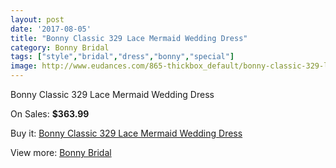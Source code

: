 ```yaml
---
layout: post
date: '2017-08-05'
title: "Bonny Classic 329 Lace Mermaid Wedding Dress"
category: Bonny Bridal
tags: ["style","bridal","dress","bonny","special"]
image: http://www.eudances.com/865-thickbox_default/bonny-classic-329-lace-mermaid-wedding-dress.jpg
---
```

Bonny Classic 329 Lace Mermaid Wedding Dress

On Sales: **$363.99**
<a href="https://www.eudances.com/en/bonny-bridal/298-bonny-classic-329-lace-mermaid-wedding-dress.html"><amp-img layout="responsive" width="600" height="600" src="//www.eudances.com/865-thickbox_default/bonny-classic-329-lace-mermaid-wedding-dress.jpg" alt="Bonny Classic 329 Lace Mermaid Wedding Dress 0" /></a>
<a href="https://www.eudances.com/en/bonny-bridal/298-bonny-classic-329-lace-mermaid-wedding-dress.html"><amp-img layout="responsive" width="600" height="600" src="//www.eudances.com/867-thickbox_default/bonny-classic-329-lace-mermaid-wedding-dress.jpg" alt="Bonny Classic 329 Lace Mermaid Wedding Dress 1" /></a>
<a href="https://www.eudances.com/en/bonny-bridal/298-bonny-classic-329-lace-mermaid-wedding-dress.html"><amp-img layout="responsive" width="600" height="600" src="//www.eudances.com/866-thickbox_default/bonny-classic-329-lace-mermaid-wedding-dress.jpg" alt="Bonny Classic 329 Lace Mermaid Wedding Dress 2" /></a>

Buy it: [Bonny Classic 329 Lace Mermaid Wedding Dress](https://www.eudances.com/en/bonny-bridal/298-bonny-classic-329-lace-mermaid-wedding-dress.html "Bonny Classic 329 Lace Mermaid Wedding Dress")

View more: [Bonny Bridal](https://www.eudances.com/en/3-bonny-bridal "Bonny Bridal")